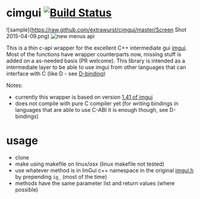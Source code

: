 # cimgui [![Build Status](https://travis-ci.org/Extrawurst/cimgui.svg)](https://travis-ci.org/Extrawurst/cimgui)

![sample](https://raw.github.com/extrawurst/cimgui/master/Screen Shot 2015-04-09.png)
![new menus api](https://raw.github.com/extrawurst/cimgui/master/menus-api.gif)

This is a thin c-api wrapper for the excellent C++ intermediate gui [imgui](https://github.com/ocornut/imgui).
Most of the functions have wrapper counterparts now, missing stuff is added on a as-needed basis (PR welcome).
This library is intended as a intermediate layer to be able to use imgui from other languages that can interface with C (like D - see [D-binding](https://github.com/Extrawurst/DerelictImgui))

Notes:
* currently this wrapper is based on version [1.41 of imgui](https://github.com/ocornut/imgui/releases/tag/v1.41)
* does not compile with pure C compiler yet (for writing bindings in languages that are able to use C-ABI it is enough though, see D-bindings)

# usage

* clone
* make using makefile on linux/osx (linux makefile not tested)
* use whatever method is in ImGui c++ namespace in the original [imgui.h](https://github.com/ocornut/imgui/blob/master/imgui.h) by prepending `ig_` (most of the time)
* methods have the same parameter list and return values (where possible)
